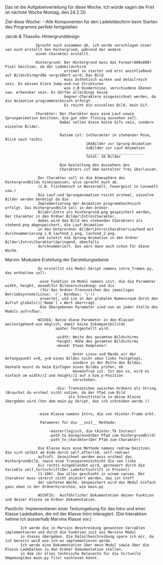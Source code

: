 Das ist die Aufgabenverteilung für diese Woche. Ich würde sagen die Frist ist nächste Woche Montag, den 24.2.20.

Ziel diese Woche: --Alle Komponenten für den Ladebildschirm beim Starten des Programms perfekt fertigstellen

Jacob & Thassilo: Hintergrunddesign
                
                  Sprecht euch zusammen ab, ich würde vorschlagen einer von euch erstellt den Hintergrund, während der andere
                  einen Charakter erstellt.
                  
                  Hintergrund: Der Hintergrund muss das Format(800x800) Pixel besitzen, da der Ladebildschirm
                               erstmal so startet und erst anschließend auf Bildschirmgröße vergrößert wird. Das Bild
                               muss ästhetisch wirken und detailreich sein. Es müssen klare Jump-and-run Strukturen
                               wie z.B Hindernisse, verschiedene Ebenen usw. erkennbar sein. Es dürfen allerdings keine
                               Gegner-Charaktere eingezeichnet werden, da die Animation programmtechnisch erfolgt.
                               Es reicht ein einzelnes Bild, kein Gif.
                  
                  Charakter: Der Charakter muss eine Lauf-sowie Sprunganimation besitzen, die gut oder flüssig aussehen soll.
                             Dabei sollen diese keine Gifs sein, sondern einzelne Bilder.
                             
                             Ratsam ist: 1xCharakter in stehender Pose, Blick nach rechts
                                         10xBilder zur Sprung-Animation
                                         5xBilder zur Lauf-Animation
                                         ___________________________
                                         Total: 16 Bilder
                                         
                             Die Gestaltung des Aussehens des 
                             Charakters ist dem Gestalter frei überlassen.
                  
                   Der Charakter soll in die Atmosphäre des Hintergrundbilds hineinpassen, also sprecht euch ab.
                   (z.B. Fischmensch in Wasserwelt, Feuergeist in Lavawelt usw.)
                   Die Lauf-und Sprunganimation reicht erstmal, einzelne Bilder werden benötigt da die 
                   Implementierung der Animation programmtechnisch erfolgt. Das Hintergrundbild soll in den Ordner
                   Bilder\Intro als Hintergrund.png gespeichert werden, Der Charakter in den Ordner Bilder\Intro\Charakter,
                   dabei wird das Bild des stehenden Charakters als stehend.png abgespeichert, die Lauf-Animation
                   in den Unterordner Bilder\Intro\Charakter\Laufend mit durchnummerierung z.B laufend_1.png, laufend_2.png.
                   und zuletzt die Sprung-Animation in den Ordner Bilder\Intro\Charakter\Springend, ebenfalls
                   durchnummeriert. Das wärs dann auch schon für diese Woche.
                  
Marvin: Modulare Erstellung der Darstellungsebene
        
                   Du erstellst ein Modul-Skript namens intro_frames.py, das enthalten soll:
                   
                   -eine Funktion im Modul namens init, die die Parameter width, height, moved(für Bildverschiebung) und div
                    (für das Ordner-Trennzeichen des jeweiligen Betriebsystems(Linux: '/', Windows: '\'))
                    erwartet, und sie in den globalen Namensraum durch den Aufruf globals()['Name'] = Wert überträgt.
                    Die Übergebenen Parameter sind nun an jeder Stelle des Moduls aufrufbar.
                   
                   WICHIG: Nutze diese Parameter in den Klassen weitestgehend wie möglich, damit keine Inkompatibilität
                           später festgestellt wird.
                           
                           -width: Weite des gesamten Bildschirms
                           -height: Höhe des gesamten Bildschirms
                           -moved: Etwas Komplexer:
                                   
                                   Unter Linux und MacOs wir der Anfangspunkt x=0, y=0 eines Bildes nicht oben links festgelegt,
                                   sondern in der Mitte des Bildes. Deshalb musst du beim Einfügen eines Bildes prüfen, ob
                                   moved=True ist. Ist das so, wird es einfach um width//2 und height//2 auf x bzw.y-Position
                                   verschoben.
                                   
                           -div: Trennzeichen zwischen Ordnern als String.(Brauchst du erstmal nicht nutzen, da der Pfad zum Bild
                                 als Schnittstelle in deine Klasse übergeben wird.(Von dem main.py Skript, das ich schreiben werde.))
                           
                   
                   -eine Klasse namens Intro, die von tkinter.Frame erbt.
                    
                    Parameter für die __init__ Methode: 
                    
                        -master(logisch, die tkinter.Tk Instanz)
                        -path_to_background(Der Pfad zum Hintergrundbild)
                        -path_to_charakter(Der Pfad zum Charakter)
                   
                   Die Klasse muss eine Methode namens redraw besitzen, die sich selbst am Ende durch self.after(10, self.redraw)
                   aufruft. Gezeichnet werden muss erstmal das Hintergrundbild, sowie eine Transparenzschicht die von links
                   bis rechts eingeblendet wird, gesteuert durch die Variable self.fortschritt(Der Ladefortschritt in Prozent)
                   (1-100). Das alles geschieht in einem canvas. Der Charakter muss vorerst nicht animiert werden, das ist Stoff
                   der nächsten Woche. Gespeichert wird das Modul einfach ganz oben in der Ordnerhirarchie, wie main.py
                   
                   WICHTIG:  Ausführliche! Dokumentation deiner Funktion und deiner Klasse im Ordner Dokumentation.
            
Paul(Ich): Implementieren einer Testumgebung für das Intro und einer Klasse Ladebalken, die mit der Klasse Intro interagiert.
           (Die Interaktion nehme ich ausserhalb Marvins Klasse vor.)
           
           Ich werde die in Marvins Beschreibung genannten Variablen implementieren und durch die Funktion init aus Marvins Modul
           in dieses übergeben. Die Detailbeschreibung spare ich mir, da ich bereits weiß wie ich es implementieren werde.
           Ich werde eine Dokumentation über mein Modul sowie über die Klasse Ladebalken in den Ordner Dokumentation stellen, 
           in dem ihr alles technische Relevante für die Virtuelle Umgebung(das main.py file) nachlesen könnt. 
                    
                   
                             
                  
                  
